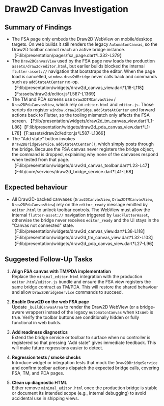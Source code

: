 # Draw2D Canvas Investigation

## Summary of Findings

- The FSA page only embeds the Draw2D WebView on mobile/desktop targets. On web builds it still renders the legacy `AutomatonCanvas`, so the Draw2D toolbar cannot reach an active bridge instance. 【F:lib/presentation/pages/fsa_page.dart†L332-L379】
- The `Draw2DCanvasView` used by the FSA page now loads the production `assets/draw2d/editor.html`, but earlier builds blocked the internal `flutter-asset://` navigation that bootstraps the editor. When the page load is cancelled, `window.draw2dBridge` never calls back and commands such as `addStateAtCenter` no-op. 【F:lib/presentation/widgets/draw2d_canvas_view.dart†L18-L118】【F:assets/draw2d/editor.js†L587-L1369】
- The TM and PDA screens use `Draw2DTMCanvasView` / `Draw2DPdaCanvasView`, which rely on `editor.html` and `editor.js`. Those scripts do register `window.draw2dBridge.addStateAtCenter` and forward actions back to Flutter, so the tooling mismatch only affects the FSA screen. 【F:lib/presentation/widgets/draw2d_tm_canvas_view.dart†L1-L86】【F:lib/presentation/widgets/draw2d_pda_canvas_view.dart†L1-L78】【F:assets/draw2d/editor.js†L587-L1369】
- The "Add state" button invokes `Draw2DBridgeService.addStateAtCenter()`, which simply posts through the bridge. Because the FSA canvas never registers the bridge object, the command is dropped, explaining why none of the canvases respond when tested from that page. 【F:lib/presentation/widgets/draw2d_canvas_toolbar.dart†L23-L47】【F:lib/core/services/draw2d_bridge_service.dart†L41-L68】

## Expected behaviour

- All Draw2D-backed canvases (`Draw2DCanvasView`, `Draw2DTMCanvasView`, `Draw2DPdaCanvasView`) rely on the `editor_ready` message emitted by `editor.html` to unlock toolbar controls. The WebView must allow the internal `flutter-asset://` navigation triggered by `loadFlutterAsset`, otherwise the bridge never receives `editor_ready` and the UI stays in the "Canvas not connected" state. 【F:lib/presentation/widgets/draw2d_canvas_view.dart†L38-L118】【F:lib/presentation/widgets/draw2d_tm_canvas_view.dart†L32-L103】【F:lib/presentation/widgets/draw2d_pda_canvas_view.dart†L27-L96】


## Suggested Follow-Up Tasks

1. **Align FSA canvas with TM/PDA implementation**  
   Replace the `minimal_editor.html` integration with the production `editor.html`/`editor.js` bundle and ensure the FSA view registers the same bridge contract as TM/PDA. This will restore the shared behaviour and allow `Draw2DBridgeService` commands to succeed.

2. **Enable Draw2D on the web FSA page**  
   Update `_buildCanvasArea` to render the Draw2D WebView (or a bridge-aware wrapper) instead of the legacy `AutomatonCanvas` when `kIsWeb` is true. Verify the toolbar buttons are conditionally hidden or fully functional in web builds.

3. **Add readiness diagnostics**  
   Extend the bridge service or toolbar to surface when no controller is registered so that pressing "Add state" gives immediate feedback. This will make future regressions easier to detect.

4. **Regression tests / smoke checks**  
   Introduce widget or integration tests that mock the `Draw2DBridgeService` and confirm toolbar actions dispatch the expected bridge calls, covering FSA, TM, and PDA pages.

5. **Clean up diagnostic HTML**  
   Either remove `minimal_editor.html` once the production bridge is stable or document its intended scope (e.g., internal debugging) to avoid accidental use in shipping views.
